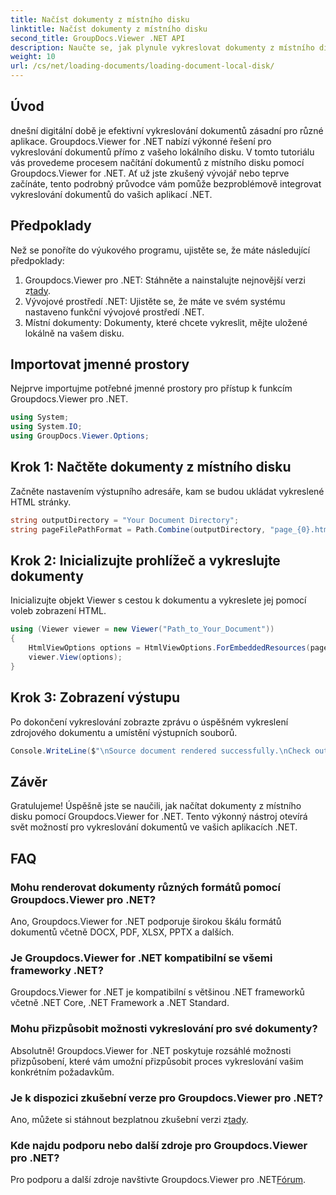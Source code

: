 ```yaml
---
title: Načíst dokumenty z místního disku
linktitle: Načíst dokumenty z místního disku
second_title: GroupDocs.Viewer .NET API
description: Naučte se, jak plynule vykreslovat dokumenty z místního disku pomocí Groupdocs.Viewer for .NET. Vylepšete své aplikace .NET pomocí efektivních dokumentů.
weight: 10
url: /cs/net/loading-documents/loading-document-local-disk/
---
```

## Úvod
dnešní digitální době je efektivní vykreslování dokumentů zásadní pro různé aplikace. Groupdocs.Viewer for .NET nabízí výkonné řešení pro vykreslování dokumentů přímo z vašeho lokálního disku. V tomto tutoriálu vás provedeme procesem načítání dokumentů z místního disku pomocí Groupdocs.Viewer for .NET. Ať už jste zkušený vývojář nebo teprve začínáte, tento podrobný průvodce vám pomůže bezproblémově integrovat vykreslování dokumentů do vašich aplikací .NET.
## Předpoklady
Než se ponoříte do výukového programu, ujistěte se, že máte následující předpoklady:
1.  Groupdocs.Viewer pro .NET: Stáhněte a nainstalujte nejnovější verzi z[tady](https://releases.groupdocs.com/viewer/net/).
2. Vývojové prostředí .NET: Ujistěte se, že máte ve svém systému nastaveno funkční vývojové prostředí .NET.
3. Místní dokumenty: Dokumenty, které chcete vykreslit, mějte uložené lokálně na vašem disku.

## Importovat jmenné prostory
Nejprve importujme potřebné jmenné prostory pro přístup k funkcím Groupdocs.Viewer pro .NET.
```csharp
using System;
using System.IO;
using GroupDocs.Viewer.Options;
```
## Krok 1: Načtěte dokumenty z místního disku
Začněte nastavením výstupního adresáře, kam se budou ukládat vykreslené HTML stránky.
```csharp
string outputDirectory = "Your Document Directory";
string pageFilePathFormat = Path.Combine(outputDirectory, "page_{0}.html");
```
## Krok 2: Inicializujte prohlížeč a vykreslujte dokumenty
Inicializujte objekt Viewer s cestou k dokumentu a vykreslete jej pomocí voleb zobrazení HTML.
```csharp
using (Viewer viewer = new Viewer("Path_to_Your_Document"))
{
    HtmlViewOptions options = HtmlViewOptions.ForEmbeddedResources(pageFilePathFormat);
    viewer.View(options);
}
```
## Krok 3: Zobrazení výstupu
Po dokončení vykreslování zobrazte zprávu o úspěšném vykreslení zdrojového dokumentu a umístění výstupních souborů.
```csharp
Console.WriteLine($"\nSource document rendered successfully.\nCheck output in {outputDirectory}.");
```

## Závěr
Gratulujeme! Úspěšně jste se naučili, jak načítat dokumenty z místního disku pomocí Groupdocs.Viewer for .NET. Tento výkonný nástroj otevírá svět možností pro vykreslování dokumentů ve vašich aplikacích .NET.
## FAQ
### Mohu renderovat dokumenty různých formátů pomocí Groupdocs.Viewer pro .NET?
Ano, Groupdocs.Viewer for .NET podporuje širokou škálu formátů dokumentů včetně DOCX, PDF, XLSX, PPTX a dalších.
### Je Groupdocs.Viewer for .NET kompatibilní se všemi frameworky .NET?
Groupdocs.Viewer for .NET je kompatibilní s většinou .NET frameworků včetně .NET Core, .NET Framework a .NET Standard.
### Mohu přizpůsobit možnosti vykreslování pro své dokumenty?
Absolutně! Groupdocs.Viewer for .NET poskytuje rozsáhlé možnosti přizpůsobení, které vám umožní přizpůsobit proces vykreslování vašim konkrétním požadavkům.
### Je k dispozici zkušební verze pro Groupdocs.Viewer pro .NET?
Ano, můžete si stáhnout bezplatnou zkušební verzi z[tady](https://releases.groupdocs.com/).
### Kde najdu podporu nebo další zdroje pro Groupdocs.Viewer pro .NET?
 Pro podporu a další zdroje navštivte Groupdocs.Viewer pro .NET[Fórum](https://forum.groupdocs.com/c/viewer/9).